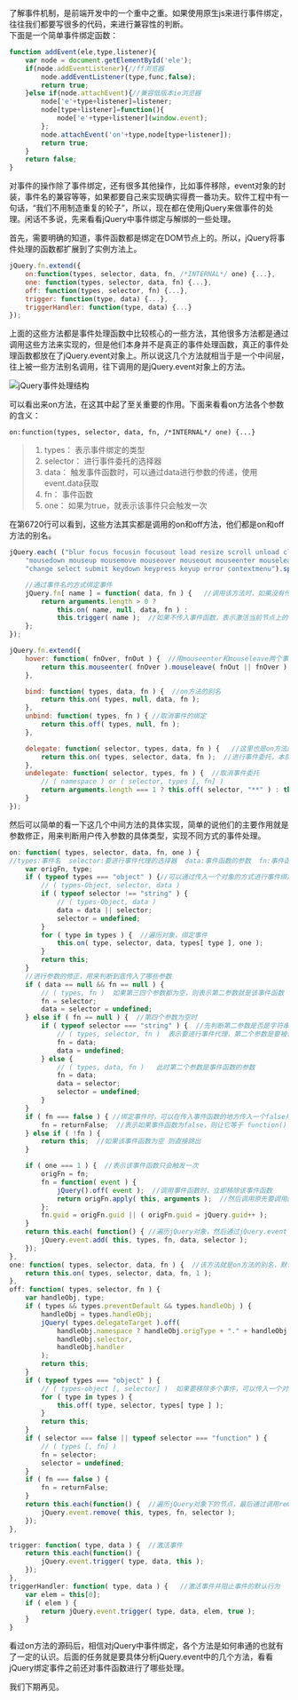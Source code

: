 了解事件机制，是前端开发中的一个重中之重。如果使用原生js来进行事件绑定，往往我们都要写很多的代码，来进行兼容性的判断。    
下面是一个简单事件绑定函数：

```javascript
function addEvent(ele,type,listener){
	var node = document.getElementById('ele');
	if(node.addEventListener){//ff浏览器
		node.addEventListener(type,func,false);
		return true;
	}else if(node.attachEvent){//兼容低版本ie浏览器
		node['e'+type+listener]=listener;
		node[type+listener]=function(){
			node['e'+type+listener](window.event);
		};
		node.attachEvent('on'+type,node[type+listener]);
		return true;
	}
	return false;
}
```

对事件的操作除了事件绑定，还有很多其他操作，比如事件移除，event对象的封装，事件名的兼容等等，如果都要自己来实现确实得费一番功夫。软件工程中有一句话，“我们不用制造重复的轮子”，所以，现在都在使用jQuery来做事件的处理。闲话不多说，先来看看jQuery中事件绑定与解绑的一些处理。

首先，需要明确的知道，事件函数都是绑定在DOM节点上的。所以，jQuery将事件处理的函数都扩展到了实例方法上。

```javascript
jQuery.fn.extend({
	on:function(types, selector, data, fn, /*INTERNAL*/ one) {...},
	one: function(types, selector, data, fn) {...},
	off: function(types, selector, fn) {...},
	trigger: function(type, data) {...},
	triggerHandler: function(type, data) {...}
});
```


上面的这些方法都是事件处理函数中比较核心的一些方法，其他很多方法都是通过调用这些方法来实现的，但是他们本身并不是真正的事件处理函数，真正的事件处理函数都放在了jQuery.event对象上。所以说这几个方法就相当于是一个中间层，往上被一些方法别名调用，往下调用的是jQuery.event对象上的方法。

![jQuery事件处理结构](http://i.imgur.com/n8yZGON.png)    




可以看出来on方法，在这其中起了至关重要的作用。下面来看看on方法各个参数的含义：

	on:function(types, selector, data, fn, /*INTERNAL*/ one) {...}


> 1. types： 表示事件绑定的类型
> 2. selector： 进行事件委托的选择器
> 3. data： 触发事件函数时，可以通过data进行参数的传递，使用event.data获取
> 4. fn： 事件函数
> 5. one： 如果为true，就表示该事件只会触发一次


在第6720行可以看到，这些方法其实都是调用的on和off方法，他们都是on和off方法的别名。

```javascript
jQuery.each( ("blur focus focusin focusout load resize scroll unload click dblclick " +
	"mousedown mouseup mousemove mouseover mouseout mouseenter mouseleave " +
	"change select submit keydown keypress keyup error contextmenu").split(" "), function( i, name ) {

	//通过事件名的方式绑定事件
	jQuery.fn[ name ] = function( data, fn ) {   //调用该方法时，如果没有传入要事件函数，则激活该事件，调用trigger方法
		return arguments.length > 0 ?
			this.on( name, null, data, fn ) :
			this.trigger( name );  //如果不传入事件函数，表示激活当前节点上的该事件的队列
	};
});

jQuery.fn.extend({
	hover: function( fnOver, fnOut ) {  //用mouseenter和mouseleave两个事件来模拟hover效果
		return this.mouseenter( fnOver ).mouseleave( fnOut || fnOver );
	},

	bind: function( types, data, fn ) {  //on方法的别名
		return this.on( types, null, data, fn );
	},
	unbind: function( types, fn ) { //取消事件的绑定
		return this.off( types, null, fn );
	},

	delegate: function( selector, types, data, fn ) {   //这里也是on方法的别名
		return this.on( types, selector, data, fn );  //进行事件委托，本质还是调用on方法，只是把参数的顺序进行了调整
	},
	undelegate: function( selector, types, fn ) {  //取消事件委托
		// ( namespace ) or ( selector, types [, fn] )
		return arguments.length === 1 ? this.off( selector, "**" ) : this.off( types, selector || "**", fn );
	}
});
```


然后可以简单的看一下这几个中间方法的具体实现，简单的说他们的主要作用就是参数修正，用来判断用户传入参数的具体类型，实现不同方式的事件处理。

```javascript
on: function( types, selector, data, fn, one ) { 
//types:事件名  selector:要进行事件代理的选择器  data:事件函数的参数  fn:事件函数  one:该事件是否是一次性事件
	var origFn, type;
	if ( typeof types === "object" ) {//可以通过传入一个对象的方式进行事件绑定，对象的每个属性名表示事件名，值为要绑定的事件函数
		// ( types-Object, selector, data )
		if ( typeof selector !== "string" ) {
			// ( types-Object, data )
			data = data || selector;
			selector = undefined;
		}
		for ( type in types ) {  //遍历对象，绑定事件
			this.on( type, selector, data, types[ type ], one );
		}
		return this;
	}
	//进行参数的修正，用来判断到底传入了哪些参数
	if ( data == null && fn == null ) {  
		// ( types, fn )  如果第三四个参数都为空，则表示第二参数就是该事件函数
		fn = selector;
		data = selector = undefined;
	} else if ( fn == null ) {  //第四个参数为空时
		if ( typeof selector === "string" ) {  //先判断第二参数是否是字符串
			// ( types, selector, fn )  表示要进行事件代理，第二个参数是要被代理的选择器
			fn = data;
			data = undefined;
		} else {
			// ( types, data, fn )   此时第二个参数是事件函数的参数
			fn = data;
			data = selector;
			selector = undefined;
		}
	}
	if ( fn === false ) { //绑定事件时，可以在传入事件函数的地方传入一个false用来阻止默认事件
		fn = returnFalse;  //表示如果事件函数为false，则让它等于 function() {return false;}
	} else if ( !fn ) {
		return this;  //如果该事件函数为空 则直接跳出
	}

	if ( one === 1 ) {  //表示该事件函数只会触发一次
		origFn = fn;
		fn = function( event ) {
			jQuery().off( event );  //调用事件函数时，立即移除该事件函数    相当于： $(this).off(event)
			return origFn.apply( this, arguments );  //然后调用原先要调用的函数
		};
		fn.guid = origFn.guid || ( origFn.guid = jQuery.guid++ );
	}
	return this.each( function() { //遍历jQuery对象，然后通过jQuery.event下的add方法进行事件的绑定
		jQuery.event.add( this, types, fn, data, selector );
	});
},
one: function( types, selector, data, fn ) {  //该方法就是on方法的别名，默认one参数为1
	return this.on( types, selector, data, fn, 1 );
},
off: function( types, selector, fn ) {
	var handleObj, type;
	if ( types && types.preventDefault && types.handleObj ) {
		handleObj = types.handleObj;
		jQuery( types.delegateTarget ).off(
			handleObj.namespace ? handleObj.origType + "." + handleObj.namespace : handleObj.origType,
			handleObj.selector,
			handleObj.handler
		);
		return this;
	}
	if ( typeof types === "object" ) {
		// ( types-object [, selector] )  如果要移除多个事件，可以传入一个对象，然后遍历
		for ( type in types ) {
			this.off( type, selector, types[ type ] );
		}
		return this;
	}
	if ( selector === false || typeof selector === "function" ) {
		// ( types [, fn] )
		fn = selector;
		selector = undefined;
	}
	if ( fn === false ) {
		fn = returnFalse;
	}
	return this.each(function() {  //遍历jQuery对象下的节点，最后通过调用remove方法实现事件删除
		jQuery.event.remove( this, types, fn, selector );
	});
},

trigger: function( type, data ) {  //激活事件
	return this.each(function() {
		jQuery.event.trigger( type, data, this );
	});
},
triggerHandler: function( type, data ) {   //激活事件并阻止事件的默认行为
	var elem = this[0];
	if ( elem ) {
		return jQuery.event.trigger( type, data, elem, true );
	}
}
```


看过on方法的源码后，相信对jQuery中事件绑定，各个方法是如何串通的也就有了一定的认识。后面的任务就是要具体分析jQuery.event中的几个方法，看看jQuery绑定事件之前还对事件函数进行了哪些处理。

我们下期再见。